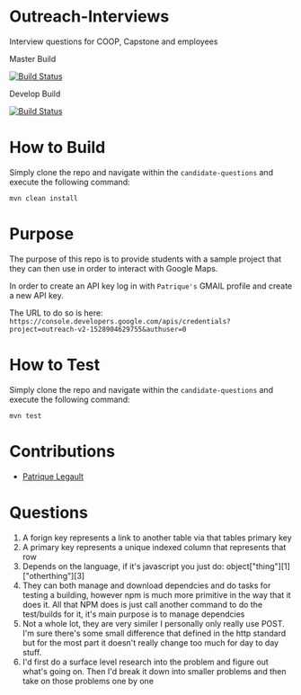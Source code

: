 # Outreach-Interviews
Interview questions for COOP, Capstone and employees

Master Build

[![Build Status](https://travis-ci.com/AES-Outreach/Outreach-Interviews.svg?token=Q2Kk8fYfCWzCrC5pSjcD&branch=master)](https://travis-ci.com/AES-Outreach/Outreach-Interviews)

Develop Build

[![Build Status](https://travis-ci.com/AES-Outreach/Outreach-Interviews.svg?token=Q2Kk8fYfCWzCrC5pSjcD&branch=develop)](https://travis-ci.com/AES-Outreach/Outreach-Interviews)

# How to Build
 Simply clone the repo and navigate within the `candidate-questions` and execute the following command:

 `mvn clean install`

 # Purpose

 The purpose of this repo is to provide students with a sample project that they can then use in order to interact with Google Maps.

 In order to create an API key log in with `Patrique's` GMAIL profile and create a new API key. 

 The URL to do so is here: `https://console.developers.google.com/apis/credentials?project=outreach-v2-1528904629755&authuser=0`

 # How to Test

 Simply clone the repo and navigate within the `candidate-questions` and execute the following command:

 `mvn test`

 # Contributions

- [Patrique Legault](mailto:patrique.legault@uottawa.ca)



# Questions

1. A forign key represents a link to another table via that tables primary key
2. A primary key represents a unique indexed column that represents that row
3. Depends on the language, if it's javascript you just do: object["thing"][1]["otherthing"][3]
4. They can both manage and download dependcies and do tasks for testing a building, however npm is much more primitive in the way that it does it. All that NPM does is just call another command to do the test/builds for it, it's main purpose is to manage dependcies
5. Not a whole lot, they are very similer I personally only really use POST. I'm sure there's some small difference that defined in the http standard but for the most part it doesn't really change too much for day to day stuff.
6. I'd first do a surface level research into the problem and figure out what's going on. Then I'd break it down into smaller problems and then take on those problems one by one